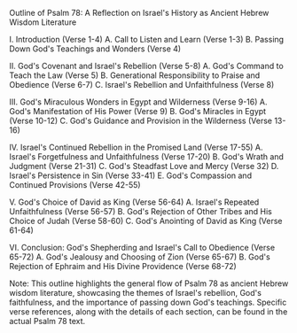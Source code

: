 Outline of Psalm 78: A Reflection on Israel's History as Ancient Hebrew Wisdom Literature

I. Introduction (Verse 1-4)
   A. Call to Listen and Learn (Verse 1-3)
   B. Passing Down God's Teachings and Wonders (Verse 4)

II. God's Covenant and Israel's Rebellion (Verse 5-8)
   A. God's Command to Teach the Law (Verse 5)
   B. Generational Responsibility to Praise and Obedience (Verse 6-7)
   C. Israel's Rebellion and Unfaithfulness (Verse 8)

III. God's Miraculous Wonders in Egypt and Wilderness (Verse 9-16)
   A. God's Manifestation of His Power (Verse 9)
   B. God's Miracles in Egypt (Verse 10-12)
   C. God's Guidance and Provision in the Wilderness (Verse 13-16)

IV. Israel's Continued Rebellion in the Promised Land (Verse 17-55)
   A. Israel's Forgetfulness and Unfaithfulness (Verse 17-20)
   B. God's Wrath and Judgment (Verse 21-31)
   C. God's Steadfast Love and Mercy (Verse 32)
   D. Israel's Persistence in Sin (Verse 33-41)
   E. God's Compassion and Continued Provisions (Verse 42-55)

V. God's Choice of David as King (Verse 56-64)
   A. Israel's Repeated Unfaithfulness (Verse 56-57)
   B. God's Rejection of Other Tribes and His Choice of Judah (Verse 58-60)
   C. God's Anointing of David as King (Verse 61-64)

VI. Conclusion: God's Shepherding and Israel's Call to Obedience (Verse 65-72)
   A. God's Jealousy and Choosing of Zion (Verse 65-67)
   B. God's Rejection of Ephraim and His Divine Providence (Verse 68-72)

Note: This outline highlights the general flow of Psalm 78 as ancient Hebrew wisdom literature, showcasing the themes of Israel's rebellion, God's faithfulness, and the importance of passing down God's teachings. Specific verse references, along with the details of each section, can be found in the actual Psalm 78 text.
